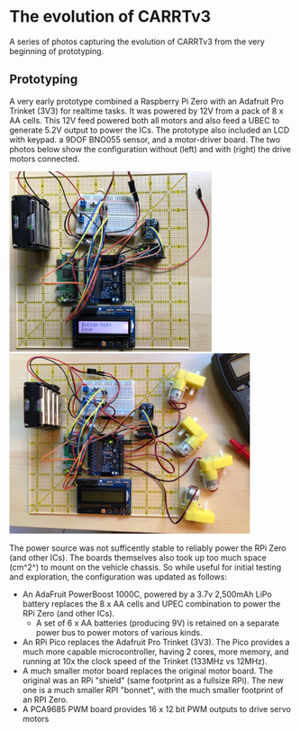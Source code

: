 # The evolution of CARRTv3 

A series of photos capturing the evolution of CARRTv3 from the very beginning of prototyping.

## Prototyping ##

A very early prototype combined a Raspberry Pi Zero with an Adafruit Pro Trinket (3V3) for realtime tasks. It was powered by 12V from a pack of 8 x AA cells.  This 12V feed powered both all motors and also feed a UBEC to generate 5.2V output to power the ICs.  The prototype also included an LCD with keypad. a 9DOF BNO055 sensor, and a motor-driver board.  The two photos below show the configuration without (left) and with (right) the drive motors connected.

[<img src="2019-06-02%20Carrt3%20Prototyping.jpg" height="320" alt="Early prototype: RPi Zero, Adafruit Trinket, 9DOF sensor, LCD + keypad, motor board" />]("2019-06-02%20Carrt3%20Prototyping.jpg")  [<img src="2019-08-24%20Carrt3%20Prototyping.jpg" height="320" alt="Early prototype: RPi Zero, Adafruit Trinket, 9DOF sensor, LCD + keypad, motor board, and motors" />]("https://github.com/igormiktor/CARRTv3/blob/main/images/2019-08-24%20Carrt3%20Prototyping.jpg)

The power source was not sufficently stable to reliably power the RPi Zero (and other ICs).  The boards themselves also took up too much space (cm^2^) to mount on the vehicle chassis.  So while useful for initial testing and exploration, the configuration was updated as follows:

* An AdaFruit PowerBoost 1000C, powered by a 3.7v 2,500mAh LiPo battery replaces the 8 x AA cells and UPEC combination to power the RPi Zero (and other ICs).
    * A set of 6 x AA batteries (producing 9V) is retained on a separate power bus to power motors of various kinds.
* An RPi Pico replaces the Adafruit Pro Trinket (3V3).  The Pico provides a much more capable microcontroller, having 2 cores, more memory, and running at 10x the clock speed of the Trinket (133MHz vs 12MHz).
* A much smaller motor board replaces the original motor board.  The original was an RPi "shield" (same footprint as a fullsize RPi). The new one is a much smaller RPI "bonnet", with the much smaller footprint of an RPI Zero.
* A PCA9685 PWM board provides 16 x 12 bit PWM outputs to drive servo motors